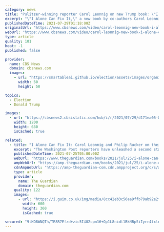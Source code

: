 ```yaml
---
category: news
title: "Pulitzer-winning reporter Carol Leonnig on new Trump book: \"I Alone Can Fix It\""
excerpt: "\"I Alone Can Fix It,\" a new book by co-authors Carol Leonnig and Philip Rucker, details the chaotic final year of Donald Trump's presidency, including the failed security response at the U.S. Capitol during the January 6 insurrection."
publishedDateTime: 2021-07-29T01:18:00Z
originalUrl: "https://www.cbsnews.com/video/carol-leonnig-new-book-i-alone-can-fix-it-trump-presidency-capitol-attack/"
webUrl: "https://www.cbsnews.com/video/carol-leonnig-new-book-i-alone-can-fix-it-trump-presidency-capitol-attack/"
type: article
quality: 101
heat: -1
published: false

provider:
  name: CBS News
  domain: cbsnews.com
  images:
    - url: "https://smartableai.github.io/election/assets/images/organizations/cbsnews.com-50x50.jpg"
      width: 50
      height: 50

topics:
  - Election
  - Donald Trump

images:
  - url: "https://cbsnews2.cbsistatic.com/hub/i/r/2021/07/29/d171ea05-88ed-423b-ba82-6f9407739315/thumbnail/1200x630/5babc8b6c2f277ad7673c6e4e206f985/cbsn-fusion-carol-leonnig-new-book-i-alone-can-fix-it-trump-presidency-capitol-attack-thumbnail-762342-640x360.jpg"
    width: 1200
    height: 630
    isCached: true

related:
  - title: "I Alone Can Fix It: Carol Leonnig and Philip Rucker on their Trump bestseller"
    excerpt: "The Washington Post reporters have unleashed a second startling story of incompetence and malevolence in the White House"
    publishedDateTime: 2021-07-25T05:00:00Z
    webUrl: "https://www.theguardian.com/books/2021/jul/25/i-alone-can-fix-it-carol-leonnig-philip-rucker-trump-book-bestseller"
    ampWebUrl: "https://amp.theguardian.com/books/2021/jul/25/i-alone-can-fix-it-carol-leonnig-philip-rucker-trump-book-bestseller"
    cdnAmpWebUrl: "https://amp-theguardian-com.cdn.ampproject.org/c/s/amp.theguardian.com/books/2021/jul/25/i-alone-can-fix-it-carol-leonnig-philip-rucker-trump-book-bestseller"
    type: article
    provider:
      name: The Guardian
      domain: theguardian.com
    quality: 122
    images:
      - url: "https://i.guim.co.uk/img/media/8cc42eb3c56aa9ffb79ab92e2f7e56f65ffdea68/0_0_4000_2399/master/4000.jpg?width=300&quality=45&auto=format&fit=max&dpr=2&s=e5217cfdf1e9c460dce0e880b25dcd4e"
        width: 600
        height: 360
        isCached: true

secured: "9tKO8WNQTh/TR8R7Efzd+zic5I402cpn16+Op1L8nidt1BkNBpSiIyrr4txlddhJG7b6uH5YMsi258BfuPHkcxEwRiLGfQIqRPhuA9EkpXjQMoLjshRvSavJKuTz1X42QbL8k2pOK+W3cwApx9XZ3QE3wdljAlYzDEMsHVT7IxZDgg9g90tm4bVm5oXjRJI+862SLMNLSO8l/3RaD3SjgokvYGmAesh/PDFCmStaEG3oYfCL4WPS6Afe82P/YmXHJpY9ZW6qP4uYDXfcHRSo6/K3uh/RhsrJ8coNWcFhXvGxnSlZ5ldARoFnzfOrkw1NOic/uitcC4NjrnI6lsgwTzgaMEfuphFnmwkwA9Td/RM=;9zcJKxPj+Q3vmrXXbihQUQ=="
---
```


